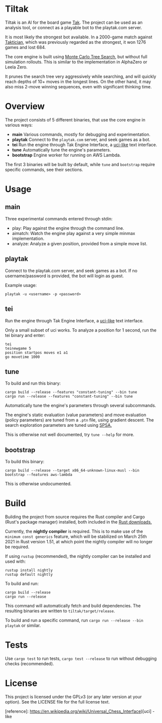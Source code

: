 # Tiltak

Tiltak is an AI for the board game [Tak](https://en.wikipedia.org/wiki/Tak_(game)). The project can be used as an analysis tool, or connect as a playable bot to the playtak.com server. 

It is most likely the strongest bot available. In a 2000-game match against [Taktician](https://github.com/nelhage/taktician), which was previously regarded as the strongest, it won 1276 games and lost 684.

The core engine is built using [Monte Carlo Tree Search](https://en.wikipedia.org/wiki/Monte_Carlo_tree_search), but without full simulation rollouts. This is similar to the implementation in AlphaZero or Leela Zero. 

It prunes the search tree very aggressively while searching, and will quickly reach depths of 10+ moves in the longest lines. On the other hand, it may also miss 2-move winning sequences, even with significant thinking time. 

# Overview

The project consists of 5 different binaries, that use the core engine in various ways:
 
 * **main** Various commands, mostly for debugging and experimentation.
 * **playtak** Connect to the `playtak.com` server, and seek games as a bot.
 * **tei** Run the engine through Tak Engine Interface, a [uci-like](https://en.wikipedia.org/wiki/Universal_Chess_Interface) text interface.
 * **tune** Automatically tune the engine's parameters. 
 * **bootstrap** Engine worker for running on AWS Lambda.
 
 The first 3 binaries will be built by default, while `tune` and `bootstrap` require specific commands, see their sections. 

# Usage

## main

Three experimental commands entered through stdin:

* play: Play against the engine through the command line.
* aimatch: Watch the engine play against a very simple minmax implementation.
* analyze: Analyze a given position, provided from a simple move list.

## playtak

Connect to the playtak.com server, and seek games as a bot. If no username/password is provided, the bot will login as guest. 

Example usage: 
````
playtak -u <username> -p <password>
````

## tei 

Run the engine through Tak Engine Interface, a [uci-like](https://en.wikipedia.org/wiki/Universal_Chess_Interface) text interface.

Only a small subset of uci works. To analyze a position for 1 second, run the tei binary and enter:

````
tei
teinewgame 5
position startpos moves e1 a1
go movetime 1000
````

## tune
To build and run this binary:
```
cargo build --release --features "constant-tuning" --bin tune
cargo run --release --features "constant-tuning" --bin tune
```

Automatically tune the engine's parameters through several subcommands. 

The engine's static evaluation (value parameters) and move evaluation (policy parameters) are tuned from a `.ptn` file, using gradient descent. The search exploration parameters are tuned using [SPSA.](https://en.wikipedia.org/wiki/Simultaneous_perturbation_stochastic_approximation) 

This is otherwise not well documented, try `tune --help` for more. 

## bootstrap 
To build this binary:
```
cargo build --release --target x86_64-unknown-linux-musl --bin bootstrap --features aws-lambda
```
This is otherwise undocumented.

# Build

Building the project from source requires the Rust compiler and Cargo (Rust's package manager) installed, both included in the [Rust downloads.](https://www.rust-lang.org/tools/install)

Currently, the **nightly compiler** is required. This is to make use of the `minimum const generics` feature, which will be stabilized on March 25th 2021 in Rust version 1.51, at which point the nightly compiler will no longer be required. 

If using `rustup` (recommended), the nightly compiler can be installed and used with: 

````
rustup install nightly
rustup default nightly
````

To build and run:
```
cargo build --release
cargo run --release
```


This command will automatically fetch and build dependencies. The resulting binaries are written to `tiltak/target/release`.

To build and run a specific command, run `cargo run --release --bin playtak` or similar.

# Tests

Use `cargo test` to run tests, `cargo test --release` to run without debugging checks (recommended).

# License

This project is licensed under the GPLv3 (or any later version at your option). See the LICENSE file for the full license text.


[reference]: https://en.wikipedia.org/wiki/Universal_Chess_Interface)[uci] -like
